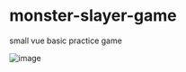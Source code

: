 # monster-slayer-game
small vue basic practice game

![image](https://user-images.githubusercontent.com/25895985/198907555-1618e572-94e1-4519-9671-a48600b2f077.png)
